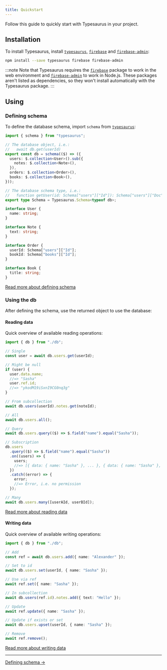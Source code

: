 ```yaml
---
title: Quickstart
---
```


Follow this guide to quickly start with Typesaurus in your project.

## Installation

To install Typesaurus, install [`typesaurus`], [`firebase`] and [`firebase-admin`]:

```bash
npm install --save typesaurus firebase firebase-admin
```

:::note
Note that Typesaurus requires the [`firebase`] package to work in the web environment and [`firebase-admin`] to work in Node.js. These packages aren't listed as dependencies, so they won't install automatically with the Typesaurus package.
:::

## Using

### Defining schema

To define the database schema, import `schema` from [`typesaurus`]:

```ts
import { schema } from "typesaurus";

// The database object, i.e.:
//   await db.get(userId)
export const db = schema(($) => ({
  users: $.collection<User>().sub({
    notes: $.collection<Note>(),
  }),
  orders: $.collection<Order>(),
  books: $.collection<Book>(),
}));

// The database schema type, i.e.:
//   function getUser(id: Schema["users"]["Id"]): Schema["users"]["Doc"]
export type Schema = Typesaurus.Schema<typeof db>;

interface User {
  name: string;
}

interface Note {
  text: string;
}

interface Order {
  userId: Schema["users"]["Id"];
  bookId: Schema["books"]["Id"];
}

interface Book {
  title: string;
}
```

[Read more about defining schema](/docs/intro/schema)

### Using the db

After defining the schema, use the returned object to use the database:

#### Reading data

Quick overview of available reading operations:

```ts
import { db } from "./db";

// Single
const user = await db.users.get(userId);

// Might be null
if (user) {
  user.data.name;
  //=> "Sasha"
  user.ref.id;
  //=> "ykodM19iSxnI9CG0nq3g"
}

// From subcollection
await db.users(userId).notes.get(noteId);

// All
await db.users.all();

// Query
await db.users.query(($) => $.field("name").equal("Sasha"));

// Subscription
db.users
  .query(($) => $.field("name").equal("Sasha"))
  .on((users) => {
    users;
    //=> [{ data: { name: "Sasha" }, ... }, { data: { name: "Sasha" }, ... }]
  })
  .catch((error) => {
    error;
    //=> Error, i.e. no permission
  });

// Many
await db.users.many([userAId, userBId]);
```

[Read more about reading data](/docs/intro/reading)

#### Writing data

Quick overview of available writing operations:

```ts
import { db } from "./db";

// Add
const ref = await db.users.add({ name: "Alexander" });

// Set to id
await db.users.set(userId, { name: "Sasha" });

// Use via ref
await ref.set({ name: "Sasha" });

// In subcollection
await db.users(ref.id).notes.add({ text: "Hello" });

// Update
await ref.update({ name: "Sasha" });

// Update if exists or set
await db.users.upset(userId, { name: "Sasha" });

// Remove
await ref.remove();
```

[Read more about writing data](/docs/intro/writing)

---

[Defining schema →](/docs/intro/schema)

[`typesaurus`]: https://www.npmjs.com/package/typesaurus
[`firebase-admin`]: https://www.npmjs.com/package/firebase-admin
[`firebase`]: https://www.npmjs.com/package/firebase
